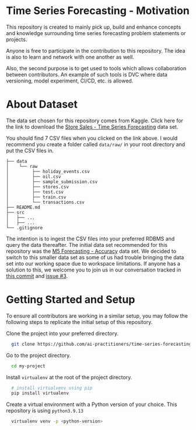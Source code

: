 # Time Series Forecasting - Motivation
This repository is created to mainly pick up, build and enhance concepts and knowledge surrounding time series forecasting problem statements or projects.

Anyone is free to participate in the contribution to this repository. The idea is also to learn and network with one another as well.

Also, the second purpose is to get used to tools which allows collaboration between contributors. An example of such tools is DVC where data versioning, model experiment, CI/CD, etc. is allowed.

# About Dataset
The data set chosen for this repository comes from Kaggle. Click here for the link to download the [Store Sales - Time Series Forecasting](https://www.kaggle.com/competitions/store-sales-time-series-forecasting/data?select=oil.csv) data set.

You should find 7 CSV files when you clicked on the link above. I would recommend you create a folder called `data/raw/` in your root directory and put the CSV files in.

```
├── data
│    └── raw
│         ├── holiday_events.csv
│         ├── oil.csv
│         ├── sample_submission.csv
│         ├── stores.csv
│         ├── test.csv
│         ├── train.csv
│         └── transactions.csv
├── README.md
├── src
│   ├── ...
│   ├── ...
└── .gitignore
```

The intention is to ingest the CSV files into your preferred RDBMS and query the data thereafter.
The initial data set recommended for this repository was the [M5 Forecasting - Accuracy](https://www.kaggle.com/competitions/m5-forecasting-accuracy/data) data set. We decided to switch to this smaller data set as some of us had trouble bringing the data set into our working space due to workspace limitations. If anyone has a solution to this, we welcome you to join us in our conversation tracked in [this commit](https://github.com/ai-practitioners/time-series-forecasting/commit/e542144dfe6fce26b657393c287a6c3dd85b11ea) and [issue #3](https://github.com/ai-practitioners/time-series-forecasting/issues/3).

# Getting Started and Setup
To ensure all contributors are working in a similar setup, you may follow the following steps to replicate the initial setup of this repository.

Clone the project into your preferred directory.

```bash
  git clone https://github.com/ai-practitioners/time-series-forecasting.git
```

Go to the project directory.

```bash
  cd my-project
```

Install `virtualenv` at the root of the project directory.

```bash
  # install virtualvenv using pip
  pip install virtualenv
```
Create a virtual environment with a Python version of your choice. This repository is using `python3.9.13`

```bash
  virtualenv venv -p <python-version>
```
